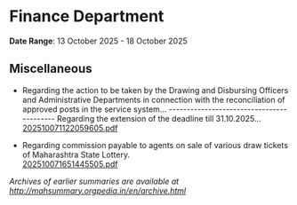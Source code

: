 # Finance Department

**Date Range**: 13 October 2025 - 18 October 2025


## Miscellaneous
- Regarding the action to be taken by the Drawing and Disbursing Officers and Administrative Departments in connection with the reconciliation of approved posts in the service system... ------------------------------------------ Regarding the extension of the deadline till 31.10.2025...\
  [202510071122059605.pdf](https://gr.maharashtra.gov.in/Site/Upload/Government%20Resolutions/English/202510071122059605.pdf)

- Regarding commission payable to agents on sale of various draw tickets of Maharashtra State Lottery.\
  [202510071651445505.pdf](https://gr.maharashtra.gov.in/Site/Upload/Government%20Resolutions/English/202510071651445505.pdf)


*Archives of earlier summaries are available at http://mahsummary.orgpedia.in/en/archive.html*